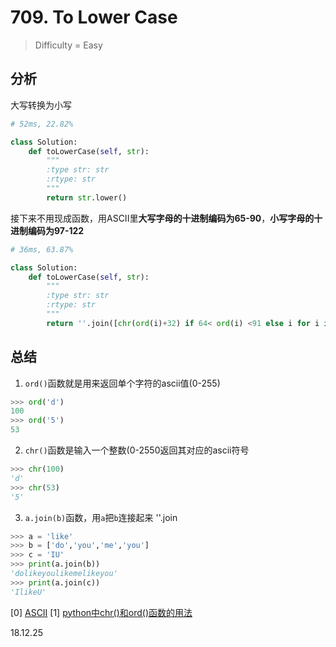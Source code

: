 # 709. To Lower Case
> Difficulty = Easy

## 分析
大写转换为小写

```python
# 52ms, 22.82%

class Solution:
	def toLowerCase(self, str):
		"""
		:type str: str
		:rtype: str
		"""
		return str.lower()
```

接下来不用现成函数，用ASCII里**大写字母的十进制编码为65-90**，**小写字母的十进制编码为97-122**

```python
# 36ms, 63.87%

class Solution:
	def toLowerCase(self, str):
		"""
		:type str: str
		:rtype: str
		"""
		return ''.join([chr(ord(i)+32) if 64< ord(i) <91 else i for i in str])
```

## 总结
1. `ord()`函数就是用来返回单个字符的ascii值(0-255)
```python
>>> ord('d')
100
>>> ord('5')
53
```
2. `chr()`函数是输入一个整数(0-2550返回其对应的ascii符号
```python
>>> chr(100)
'd'
>>> chr(53)
'5'
```
3. `a.join(b)`函数，用`a`把`b`连接起来
''.join
```python
>>> a = 'like'
>>> b = ['do','you','me','you']
>>> c = 'IU'
>>> print(a.join(b))
'dolikeyoulikemelikeyou'
>>> print(a.join(c))
'IlikeU'
```

[0] [ASCII](https://baike.baidu.com/item/ASCII/309296?fr=aladdin)
[1] [python中chr()和ord()函数的用法](https://blog.csdn.net/hk_john/article/details/77990585)

18.12.25